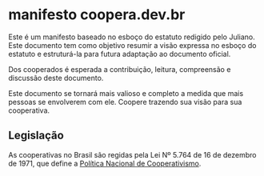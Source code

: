 # manifesto coopera.dev.br

Este é um manifesto baseado no esboço do estatuto redigido pelo Juliano. Este
documento tem como objetivo resumir a visão expressa no esboço do estatuto e
estruturá-la para futura adaptação ao documento oficial. 

Dos cooperados é esperada a contribuição, leitura, compreensão e discussão deste
documento.

Este documento se tornará mais valioso e completo a medida que mais pessoas se
envolverem com ele. Coopere trazendo sua visão para sua cooperativa.

## Legislação

As cooperativas no Brasil são regidas pela Lei Nº 5.764 de 16 de dezembro de 1971, que define a [Política Nacional de Cooperativismo](https://www.planalto.gov.br/ccivil_03/leis/l5764.htm).